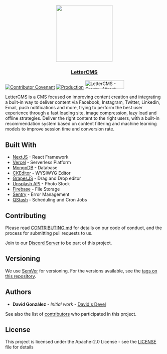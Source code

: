 <p align="center">
  <a href="https://lettercms.vercel.app">
    <img src="https://cdn.jsdelivr.net/gh/davidsdevel/lettercms-cdn/public/images/lettercms-logo-standalone.png" height="180">
    <h3 align="center">LetterCMS</h3>
  </a>
</p>



[![Contributor Covenant](https://img.shields.io/badge/Contributor%20Covenant-2.1-4baaaa.svg)](code_of_conduct.md)
[![Production](https://github.com/lettercms/lettercms/actions/workflows/production.yml/badge.svg)](https://github.com/lettercms/lettercms/actions/workflows/production.yml)
<a href="https://www.producthunt.com/posts/lettercms-create-attract-delight?utm_source=badge-featured&utm_medium=badge&utm_souce=badge-lettercms&#0045;create&#0045;attract&#0045;delight" target="_blank" style='display: inline-block;'>
<img src="https://api.producthunt.com/widgets/embed-image/v1/featured.svg?post_id=377602&theme=light" alt="LetterCMS&#0032;&#0045;&#0032;Create&#0044;&#0032;Attract&#0044;&#0032;Delight - CMS&#0032;focused&#0032;on&#0032;attraction&#0032;and&#0032;user&#0032;engagement | Product Hunt" style="width: 125px; height: 27px;" width="125" height="27" />
</a>

LetterCMS is a CMS focused on improving content creation and integrating a built-in way to deliver content via Facebook, Instagram, Twitter, Linkedin, Email, push notifications and more, trying to perform the best user experience through a fast loading site, image compression, lazy load and offline strategies. Deliver the right content to the right users, with a built-in recommendation system based on content filtering and machine learning models to improve session time and conversion rate.

## Built With

- [NextJS](https://nextjs.org) - React Framework
- [Vercel](https://vercel.com) - Serverless Platform
- [MongoDB](https://www.mongodb.com) - Database
- [CKEditor](https://ckeditor.com) - WYSIWYG Editor
- [GrapesJS](https://grapesjs.com) - Drag and Drop editor
- [Unsplash API](https://unsplash.com/) - Photo Stock
- [Firebase](https://firebase.google.com/) - File Storage
- [Sentry](https://sentry.io) - Error Management
- [QStash](https://upstash.com) - Scheduling and Cron Jobs

## Contributing

Please read [CONTRIBUTING.md](https://github.com/lettercms/lettercms) for details on our code of conduct, and the process for submitting pull requests to us.

Join to our [Discord Server](https://discord.gg/XxYCqGZsvT) to be part of this project.

## Versioning

We use [SemVer](http://semver.org/) for versioning. For the versions available, see the [tags on this repository](https://github.com/lettercms/lettercms/tags).

## Authors

- **David González** - _Initial work_ - [David's Devel](https://github.com/davidsdevel)

See also the list of [contributors](https://github.com/lettercms/lettercms/contributors) who participated in this project.

## License

This project is licensed under the Apache-2.0 License - see the [LICENSE](LICENSE) file for details
